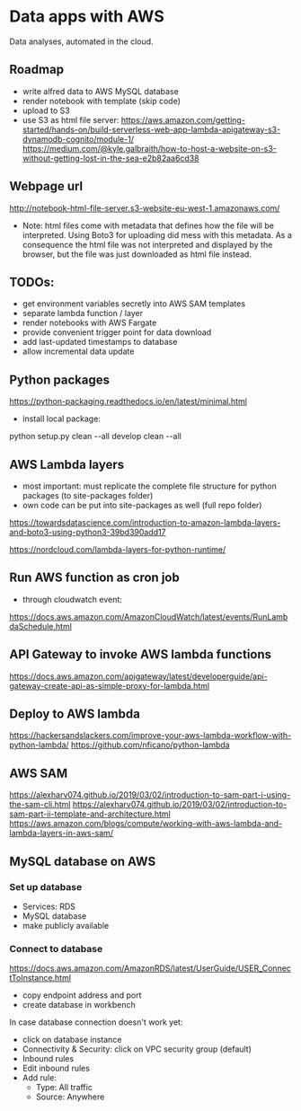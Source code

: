 # Data apps with AWS

Data analyses, automated in the cloud.

## Roadmap

- write alfred data to AWS MySQL database
- render notebook with template (skip code)
- upload to S3
- use S3 as html file server:
https://aws.amazon.com/getting-started/hands-on/build-serverless-web-app-lambda-apigateway-s3-dynamodb-cognito/module-1/
https://medium.com/@kyle.galbraith/how-to-host-a-website-on-s3-without-getting-lost-in-the-sea-e2b82aa6cd38


## Webpage url

http://notebook-html-file-server.s3-website-eu-west-1.amazonaws.com/

- Note: html files come with metadata that defines how the file will
  be interpreted. Using Boto3 for uploading did mess with this
  metadata. As a consequence the html file was not interpreted and
  displayed by the browser, but the file was just downloaded as html
  file instead.

## TODOs:

- get environment variables secretly into AWS SAM templates
- separate lambda function / layer
- render notebooks with AWS Fargate
- provide convenient trigger point for data download
- add last-updated timestamps to database
- allow incremental data update

## Python packages

https://python-packaging.readthedocs.io/en/latest/minimal.html

- install local package:

python setup.py clean --all develop clean --all

## AWS Lambda layers

- most important: must replicate the complete file structure for
  python packages (to site-packages folder)
- own code can be put into site-packages as well (full repo folder)

https://towardsdatascience.com/introduction-to-amazon-lambda-layers-and-boto3-using-python3-39bd390add17

https://nordcloud.com/lambda-layers-for-python-runtime/

## Run AWS function as cron job

- through cloudwatch event:

https://docs.aws.amazon.com/AmazonCloudWatch/latest/events/RunLambdaSchedule.html

## API Gateway to invoke AWS lambda functions

https://docs.aws.amazon.com/apigateway/latest/developerguide/api-gateway-create-api-as-simple-proxy-for-lambda.html


## Deploy to AWS lambda

https://hackersandslackers.com/improve-your-aws-lambda-workflow-with-python-lambda/
https://github.com/nficano/python-lambda


## AWS SAM

https://alexharv074.github.io/2019/03/02/introduction-to-sam-part-i-using-the-sam-cli.html
https://alexharv074.github.io/2019/03/02/introduction-to-sam-part-ii-template-and-architecture.html
https://aws.amazon.com/blogs/compute/working-with-aws-lambda-and-lambda-layers-in-aws-sam/


## MySQL database on AWS

### Set up database

- Services: RDS
- MySQL database
- make publicly available

### Connect to database

https://docs.aws.amazon.com/AmazonRDS/latest/UserGuide/USER_ConnectToInstance.html

- copy endpoint address and port
- create database in workbench

In case database connection doesn't work yet:

- click on database instance
- Connectivity & Security: click on VPC security group (default)
- Inbound rules
- Edit inbound rules
- Add rule: 
	- Type: All traffic
	- Source: Anywhere
